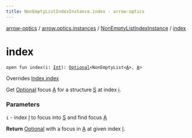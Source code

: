 ```yaml
---
title: NonEmptyListIndexInstance.index - arrow-optics
---
```


[arrow-optics](../../index.html) / [arrow.optics.instances](../index.html) / [NonEmptyListIndexInstance](index.html) / [index](./--index--.html)

# index

`open fun index(i: `[`Int`](https://kotlinlang.org/api/latest/jvm/stdlib/kotlin/-int/index.html)`): `[`Optional`](../../arrow.optics/-optional.html)`<NonEmptyList<`[`A`](index.html#A)`>, `[`A`](index.html#A)`>`

Overrides [Index.index](../../arrow.optics.typeclasses/-index/--index--.html)

Get [Optional](../../arrow.optics/-optional.html) focus [A](../../arrow.optics.typeclasses/-index/index.html#A) for a structure [S](../../arrow.optics.typeclasses/-index/index.html#S) at index [i](../../arrow.optics.typeclasses/-index/--index--.html#arrow.optics.typeclasses.Index$index(arrow.optics.typeclasses.Index.I)/i).

### Parameters

`i` - index [I](../../arrow.optics.typeclasses/-index/index.html#I) to focus into [S](../../arrow.optics.typeclasses/-index/index.html#S) and find focus [A](../../arrow.optics.typeclasses/-index/index.html#A)

**Return**
[Optional](../../arrow.optics/-optional.html) with a focus in [A](../../arrow.optics.typeclasses/-index/index.html#A) at given index [I](../../arrow.optics.typeclasses/-index/index.html#I).

